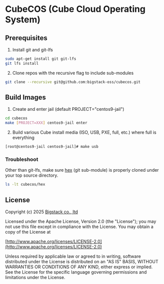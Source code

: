 # CubeCOS (Cube Cloud Operating System)

## Prerequisites

1. Install git and git-lfs

```bash
sudo apt-get install git git-lfs
git lfs install
```

2. Clone repos with the recursive flag to include sub-modules

```bash
git clone --recursive git@github.com:bigstack-oss/cubecos.git
```

## Build Images

1. Create and enter jail (default PROJECT="centos9-jail")

```bash
cd cubecos
make [PROJECT=XXX] centos9-jail enter
```

2. Build various Cube install media (ISO, USB, PXE, full, etc.) where full is everything

```bash
[root@centos9-jail centos9-jail]# make usb
```

### Troubleshoot

Other than git-lfs, make sure [hex](https://github.com/bigstack-oss/hex) (git sub-module) is properly cloned under your top source directory.

```bash
ls -lt cubecos/hex
```

## License

Copyright (c) 2025 [Bigstack co., ltd](https://bigstack.co/)

Licensed under the Apache License, Version 2.0 (the "License");
you may not use this file except in compliance with the License.
You may obtain a copy of the License at

[http://www.apache.org/licenses/LICENSE-2.0](http://www.apache.org/licenses/LICENSE-2.0)

Unless required by applicable law or agreed to in writing, software
distributed under the License is distributed on an "AS IS" BASIS,
WITHOUT WARRANTIES OR CONDITIONS OF ANY KIND, either express or implied.
See the License for the specific language governing permissions and
limitations under the License.
